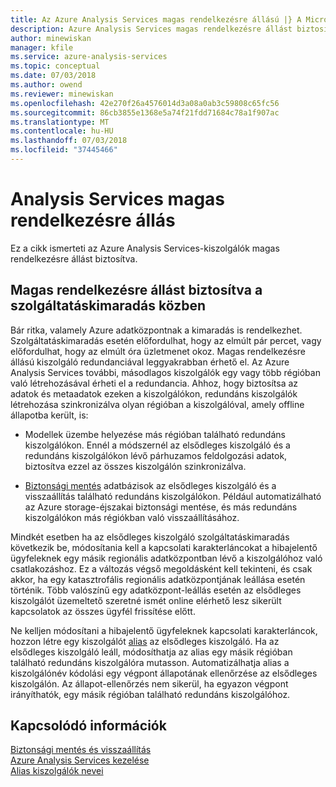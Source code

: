 ```yaml
---
title: Az Azure Analysis Services magas rendelkezésre állású |} A Microsoft Docs
description: Azure Analysis Services magas rendelkezésre állást biztosítva.
author: minewiskan
manager: kfile
ms.service: azure-analysis-services
ms.topic: conceptual
ms.date: 07/03/2018
ms.author: owend
ms.reviewer: minewiskan
ms.openlocfilehash: 42e270f26a4576014d3a08a0ab3c59808c65fc56
ms.sourcegitcommit: 86cb3855e1368e5a74f21fdd71684c78a1f907ac
ms.translationtype: MT
ms.contentlocale: hu-HU
ms.lasthandoff: 07/03/2018
ms.locfileid: "37445466"
---
```

# <a name="analysis-services-high-availability"></a>Analysis Services magas rendelkezésre állás
Ez a cikk ismerteti az Azure Analysis Services-kiszolgálók magas rendelkezésre állást biztosítva. 


## <a name="assuring-high-availability-during-a-service-disruption"></a>Magas rendelkezésre állást biztosítva a szolgáltatáskimaradás közben
Bár ritka, valamely Azure adatközpontnak a kimaradás is rendelkezhet. Szolgáltatáskimaradás esetén előfordulhat, hogy az elmúlt pár percet, vagy előfordulhat, hogy az elmúlt óra üzletmenet okoz. Magas rendelkezésre állású kiszolgáló redundanciával leggyakrabban érhető el. Az Azure Analysis Services további, másodlagos kiszolgálók egy vagy több régióban való létrehozásával érheti el a redundancia. Ahhoz, hogy biztosítsa az adatok és metaadatok ezeken a kiszolgálókon, redundáns kiszolgálók létrehozása szinkronizálva olyan régióban a kiszolgálóval, amely offline állapotba került, is:

* Modellek üzembe helyezése más régióban található redundáns kiszolgálókon. Ennél a módszernél az elsődleges kiszolgáló és a redundáns kiszolgálókon lévő párhuzamos feldolgozási adatok, biztosítva ezzel az összes kiszolgálón szinkronizálva.

* [Biztonsági mentés](analysis-services-backup.md) adatbázisok az elsődleges kiszolgáló és a visszaállítás található redundáns kiszolgálókon. Például automatizálható az Azure storage-éjszakai biztonsági mentése, és más redundáns kiszolgálókon más régiókban való visszaállításához. 

Mindkét esetben ha az elsődleges kiszolgáló szolgáltatáskimaradás következik be, módosítania kell a kapcsolati karakterláncokat a hibajelentő ügyfeleknek egy másik regionális adatközpontban lévő a kiszolgálóhoz való csatlakozáshoz. Ez a változás végső megoldásként kell tekinteni, és csak akkor, ha egy katasztrofális regionális adatközpontjának leállása esetén történik. Több valószínű egy adatközpont-leállás esetén az elsődleges kiszolgálót üzemeltető szeretné ismét online elérhető lesz sikerült kapcsolatok az összes ügyfél frissítése előtt. 

Ne kelljen módosítani a hibajelentő ügyfeleknek kapcsolati karakterláncok, hozzon létre egy kiszolgálót [alias](analysis-services-server-alias.md) az elsődleges kiszolgáló. Ha az elsődleges kiszolgáló leáll, módosíthatja az alias egy másik régióban található redundáns kiszolgálóra mutasson. Automatizálhatja alias a kiszolgálónév kódolási egy végpont állapotának ellenőrzése az elsődleges kiszolgálón. Az állapot-ellenőrzés nem sikerül, ha egyazon végpont irányíthatók, egy másik régióban található redundáns kiszolgálóhoz. 

## <a name="related-information"></a>Kapcsolódó információk
[Biztonsági mentés és visszaállítás](analysis-services-backup.md)   
[Azure Analysis Services kezelése](analysis-services-manage.md)   
[Alias kiszolgálók nevei](analysis-services-server-alias.md) 

